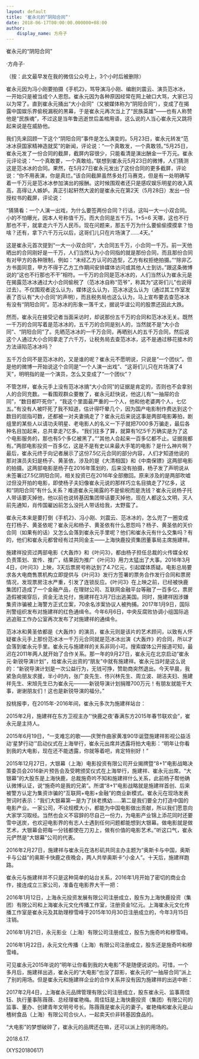 ```yaml
---
layout: default
title: '崔永元的“阴阳合同”'
date: 2018-06-17T00:00:00.000000+08:00
author:
    display_name: 方舟子
---
```


崔永元的“阴阳合同”

·方舟子·

（按：此文最早发在我的微信公众号上，3个小时后被删除）

崔永元因为冯小刚要拍摄《手机2》，骂导演冯小刚、编剧刘震云、演员范冰冰，一开始只是被当成个人恩怨。崔永元因为各种原因经常在网上破口大骂，大家已习以为常了。直到崔永元捅出“大小合同”（又被媒体称为“阴阳合同”），变成了在揭露中国娱乐界偷税漏税的黑幕，于是崔永元再次当上了“民族英雄”——也有人称赞他是“民族魂”，不过这是当年鲁迅逝世后盖棺用语，这么说的人当心崔永元又跳将起来说是在威胁他。

我们先来回顾一下这个“阴阳合同”事件是怎么演变的。5月23日，崔永元转发“范冰冰获国家精神造就奖”的新闻，评论说：“一个真敢发，一个真敢领。”5月25日，崔永元发了一份合同的截屏，截屏内容很少，只能看清是演出酬金一千万元。崔永元评论说：“一个真敢要，一个真敢给。”联想到崔永元5月23日的微博，人们猜测这是范冰冰的合同。果然，在5月27日崔永元发出了这份合同的更多截屏，评论说：“你不用表演，你是真烂。”该合同截屏虽然多处打马赛克，但是有一处明确写着一千万元是范冰冰参加演出的报酬。这时候围观者还只是感叹娱乐明星的收入真高，高得让人嫉妒。真正引起轩然大波的是崔永元在第2天（5月28日）发出一份授权书的截屏，评论说：

“猜猜看：一个人演一出戏，为什么要签两份合同？行话，这叫一大一小双合同。小的不怕曝光，因本人号称值千万。而大合同是五千万。1+5=6 天哪，这也不行那也不干，就拿走六千万人民币。现在问题来，那五千万为什么要偷偷摸摸拿？怕啥？还有，拿下六千万元以后，这哥们儿只在片场演了……4天。”

这是崔永元首次提到“一大一小双合同”，大合同五千万，小合同一千万。前一天他晒出的合同刚好是一千万，人们当然认为小合同指的就是那份合同，而且那份合同有对甲方的各种限制，例如：“未经乙方认可的造型，乙方有权拒绝拍摄。”“除非乙方书面同意，甲方不得于乙方工作期间安排媒体访问或其他人士到访。”跟这条微博说的“这也不行那也不干”相符。一千万的合同是范冰冰的，人们当然认为崔永元是在揭露范冰冰通过大小合同偷税了（范冰冰自称“范爷”，称其为“这哥们儿”也说得过去）。不仅围观者这么认为，媒体这么认为，范冰冰这么认为（通过其工作室发表了否认有“大小合同”的声明），而且税务局也这么认为，马上宣布要去查范冰冰有没有“阴阳合同”。范冰冰的形象一落千丈，据说华谊公司的股票还因此大跌。

然而，崔永元在接受记者当面采访时，却说那份五千万的合同和范冰冰无关。既然一千万的合同写着是范冰冰的，五千万的合同是别人的，当然就不是“大小合同”、“阴阳合同”了。先晒范冰冰的一千万合同，再晒别人的五千万合同，然后说这个人通过大小合同拿走了六千万，让税务局去查范冰冰，这不是通过移花接木的方法诬陷范冰冰吗？

五千万合同不是范冰冰的，又是谁的呢？崔永元不愿明说，只说是“一个团伙”。但是他的微博一开始说这个合同是“一个人演一出戏”、“这哥们儿只在片场演了4天”，明明指的是一个演员，怎么又变成了“一个团伙”？

不管怎样，崔永元手上没有范冰冰搞“大小合同”的证据是肯定的，否则也不会拿别人的合同充数。一看围观群众要散了，崔永元赶快说，他这儿有“一抽屉的合同”，“数目都吓死你”，“我这个里面最严重的一个人，他和他老婆两个人，七亿五。”有没有人被吓死了我不知道，估计得吓晕几个，因为国产电影制作费达到这个数目的屈指可数，还都被一对夫妻搞走了？崔永元后来说这事是两部电影筹拍，剧组里的某些人以请功夫明星、老电影人的名义一下子就把7000多万骗走，最后各种名目加起来，总共拿走7亿多。“我们往多了算，就算有1亿5千万确实是为了这个电影服务的，那也有5个多亿被黑了。”“其他人合起来一百多亿都不止。证据我都有。”两部电影投资一百多亿，这是不是有史以来最大手笔的电影？是什么神片啊？最后，崔永元终于向记者展示了这份7.5亿元合同的部分内容，人们才知道他说的那对演员夫妇是杨子、黄圣依，涉及的是《大清相国》和《中南保镖》这两部电影的拍摄。这两部电影是杨子在2016年策划的，后来没有拍摄，杨子发了声明说从未签署过7.5亿阴阳合同，相关投资已在2016年全部撤回。原来涉及的是两部吹嘘过但没开拍的电影，即使杨子夫妇像崔永元说的那样巧立名目搞走了7亿多，这和“阴阳合同”有什么关系？难道崔永元揭露的不是偷税而是洗钱？崔永元说杨子托人带话要灭掉他，他以前也说转基因集团带话要灭掉他，现在人都这么文明，灭人前先通知，肖传国雇凶前怎么没托人带话给我，太野蛮了。

崔永元本来是要打倒《手机2》、冯小刚、刘震云、范冰冰的，怎么兜了一圈变成在打杨子、黄圣依呢？崔永元和杨子、黄圣依有什么恩怨吗？杨子、黄圣依的天价合同（如果有的话）又怎么会落到崔永元手里呢？他们和崔永元有什么交集吗？有的，他们和崔永元都曾经有过共同金主——上海快鹿投资集团董事局主席施建祥。

施建祥投资过两部电影《大轰炸》和《叶问3》，都由杨子担任总裁的火传媒全权负责策划、宣传、推广，结果因为推广《叶问3》用力太猛出了大事。2016年3月4日，《叶问3》上映，3天后票房号称达到了4.7亿元，引起媒体质疑。电影总局要求各大电商售票机构立即提供与《叶问3》发行方签署的票务合作发行合同和票房情况，发现票房注水严重，引发了连锁反应。《叶问3》在上映之前，已经被快鹿集团打造成了一个金融产品，在理财公司、互联网金融平台等融了一百多亿，票房造假被揭穿后，资金无法兑付，施建祥在3月7日出逃美国。同时，施建祥因涉嫌集资诈骗被上海警方正式立案，70余名涉案协议人被拘捕。2017年1月9日，国际刑警组织发布对施建祥的红色通缉令。今年6月6日，中央反腐败协调小组国际追逃追赃工作办公室再次发布了对施建祥的通缉令。

范冰冰和黄圣依都是《大轰炸》的演员，崔永元则是该片的艺术顾问，以致有人怀疑崔永元手上那份范冰冰一千万元合同就是范冰冰出演《大轰炸》的合同，所以才会落到崔永元手里。崔永元与施建祥的关系非同小可。搜索媒体公开报道可知，最迟在2011年两人就开始了合作关系。那一年的9月27日，崔永元在北京启动“崔永元·新锐导演计划”，给崔永元出资的“朋友”中就有施建祥。崔永元当时是这么说的：“新锐导演计划是一次公益行为，无钱可挣，赞助商突然退出。今天早晨，我紧急向朋友求援，半小时内，张广良先生、佟兴林先生、周立波、胡洁夫妇、施建祥先生、宋旭先生已为崔永元———新锐导演计划捐赠700万元！有朋友就能干大事，谢谢朋友们！这也是新锐导演的福分。”

投桃报李，在2015年-2016年间，崔永元多次为施建祥站台：

2015年2月，施建祥在东方卫视主办“‘快鹿之夜’春满东方2015年春节联欢会”，崔永元是主持人。

2015年6月19日，“一支难忘的歌——庆贺作曲家黄准90华诞暨施建祥影视公益活动‘星梦行动’”启动仪式在上海举行，崔永元出席并透露将拍大电影：“明年让你看到我的大电影，现在还不能透露，你就等着吧，肯定特别好！”

2015年12月27日，大银幕（上海）电影投资有限公司开业揭牌暨“8+1”电影战略决策委员会2016新片预告会及受聘颁奖仪式在上海举行，施建祥、崔永元出席。“大银幕”的大股东是上海快鹿，总裁施奇吟不知和施建祥什么关系，此前杨子帮他确认微博认证，说“施奇吟是我的兄弟”。所谓“8+1”电影战略就是施建祥首创、后来被警方认定为集资诈骗的“互联网+电影+金融”的商业新模式。崔永元在现场发表贺词时表示：“我们大银幕第一是为了扶老携幼……第二是我们要全力打造中国的电影产业。一家公司，不论规模大小，都能为中国电影做出贡献，所以我们愿意向大家学习取经。当然也会义不容辞的尽自己一份力，为电影产业锦上添花同时还要雪中送炭，也欢迎电影界的有志人士遇到任何问题都能想到大银幕。做电影就是做艺术，大银幕会把每一分钱都使在刀刃上，做有价值的电影艺术。”听这口气，崔永元俨然是“大银幕”公司的代表。

2016年2月27日，施建祥与崔永元在洛杉矶共同主办主题为“奥斯卡与中国，奥斯卡与公益”的奥斯卡快鹿之夜晚会，两人共举奥斯卡“小金人”。十天后，施建祥跑路。

崔永元与施建祥并不只是这种简单的站台关系，2016年1月开始了密切的商业合作，接连成立三家公司，准备在电影界大干一把：

2016年1月12日，上海永元投资发展有限公司注册成立，股东为上海快鹿投资（集团）有限公司和上海崔永元文化传播工作室，注册资金1亿元。上海崔永元文化传播工作室是崔永元及其助理穆雪峰于2015年10月30日注册成立的，今年3月15日注销。

2016年1月21日，永元影业（上海）有限公司注册成立，股东为施奇吟和穆雪峰。

2016年1月22日，永元文化传播（上海）有限公司注册成立，股东还是施奇吟和穆雪峰。

可见崔永元2015年说的“明年让你看到我的大电影”不是随便说说的。可惜，一个多月后，施建祥出逃，崔永元的“大电影”也没了踪影，崔永元的“一抽屉合同”派上了别的用场。但是崔永元和施建祥企业的合作关系并没有因为施建祥的出逃中断：

2017年2月4日，上海崔永元品牌管理有限公司注册成立，股东崔永元、监事周佳钰、执行董事陈薇薇、总经理崔艳梅。周佳钰是上海快鹿投资（集团）有限公司的监事、董办、创建青年文明号号长。陈薇薇是崔永元的妻子。崔艳梅和崔永元是山楂树食品（上海）有限公司合伙人，一起卖天价非转基因食品的。

“大电影”的梦想破碎了，崔永元的品牌还在嘛，还可以派上别的用场的。

2018.6.17.

(XYS20180617)

